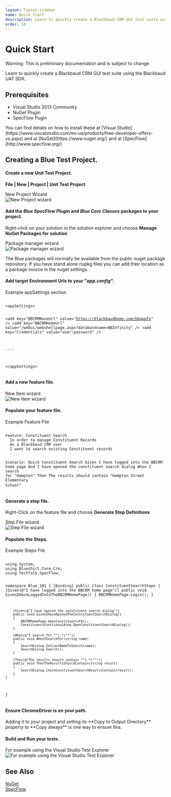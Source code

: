 ```yaml
---
layout: layout-sidebar
name: Quick Start
description: Learn to quickly create a Blackbaud CRM GUI test suite using the Blackbaud UAT SDK.
order: 10
---
```


# Quick Start

<p class="alert alert-warning">Warning: This is preliminary documentation and is subject to change</p>

Learn to quickly create a Blackbaud CRM GUI test suite using the Blackbaud UAT SDK.

## Prerequisites

* Visual Studio 2013 Community
* NuGet Plugin
* SpecFlow Pugin

<p class="alert alert-info">You can find details on how to install these at [Visual Studio](https://www.visualstudio.com/en-us/products/free-developer-offers-vs.aspx) and at [NuGet](https://www.nuget.org/) and at [SpecFlow](http://www.specflow.org/)</p>

## Creating a Blue Test Project.

#### Create a new Unit Test Project.

**File | New | Project | Unit Test Project**

New Project Wizard  
![New Project wizard](/assets/img/FirstProject/NewBSProject.PNG)

#### Add the *Blue SpecFlow Plugin* and *Blue Core Classes* packages to your project.

Right-click on your solution in the solution explorer and choose **Manage NuGet Packages for solution**

Package manager wizard  
![Package manager wizard](/assets/img/FirstProject/AddBSNuGetPackages.PNG)

<p class="alert alert-info">The Blue packages will normally be available from the public nuget package repository. If you have stand alone nupkg files you can add their location as a package source in the nuget settings.</p>

#### Add target Environment Urls to your "_app.config_".

<div class="codeSnippetContainerTabs"><div class="codeSnippetContainerTabSingle">Example appSettings section</div></div><pre><code class="language-csharp">
&lt;appSettings&gt;

  &lt;add key="BBCRMBaseUrl" value="https://blackbaudDemo.com/bbappfx" /&gt;
  &lt;add key="BBCRMHomeUrl" value="/webui/webshellpage.aspx?databasename=BBInfinity" /&gt;
  &lt;add key="Credentials" value="user:password" /&gt;

  ....

&lt;/appSettings&gt;
</code>
</pre>

#### Add a new feature file.

New Item wizard  
![New Item wizard](/assets/img/FirstProject/AddAFeatureFile.PNG)

#### Populate your feature file.

<div class="codeSnippetContainerTabs"><div class="codeSnippetContainerTabSingle">Example Feature File</div></div><pre><code class="language-gherkin">
Feature: Constituent Search
  In order to manage Constituent Records
  As a Blackbaud CRM user
  I want to search existing Constituent records

Scenario: Quick Constituent Search
  Given I have logged into the BBCRM home page
  And I have opened the constituent search dialog
  When I search for "Hampton"
  Then The results should contain "Hampton Street Elementary School"
</code>
</pre>

#### Generate a step file.

Right-Click on the feature file and choose **Generate Step Definitions**

Step File wizard  
![Step File wizard](/assets/img/FirstProject/GenerateSteps.PNG)

#### Populate the Steps.

<div class="codeSnippetContainerTabs"><div class="codeSnippetContainerTabSingle">Example Steps File</div></div><pre><code class="language-csharp">
using System;
using Blueshirt.Core.Crm;
using TechTalk.SpecFlow;

namespace Blue_101
{
    [Binding]
    public class ConstituentSearchSteps
    {
        [Given(@"I have logged into the BBCRM home page")]
        public void GivenIHaveLoggedIntoTheBBCRMHomePage()
        {
            BBCRMHomePage.Login();
        }

        [Given(@"I have opened the constituent search dialog")]
        public void GivenIHaveOpenedTheConstituentSearchDialog()
        {
            BBCRMHomePage.OpenConstituentsFA();
            ConstituentsFunctionalArea.OpenConstituentSearchDialog();
        }

        [When(@"I search for ""(.*)""")]
        public void WhenISearchFor(string name)
        {
            SearchDialog.SetLastNameToSearch(name);
            SearchDialog.Search();
        }

        [Then(@"The results should contain ""(.*)""")]
        public void ThenTheResultsShouldContain(string result)
        {
            SearchDialog.CheckConstituentSearchResultsContain(result);
        }
    }
}
</code>
</pre>

#### Ensure ChromeDriver is on your path.

<p class="alert alert-info">Adding it to your project and setting its **Copy to Output Directory** property to **Copy always** is one way to ensure this.</p>

#### Build and Run your tests.

For example using the Visual Studio Test Explorer  
![For example using the Visual Studio Test Explorer](/assets/img/FirstProject/ConstituentSearchResults.PNG)

## See Also

[NuGet](https://www.nuget.org/)  
[SpecFlow](http://www.specflow.org/)

